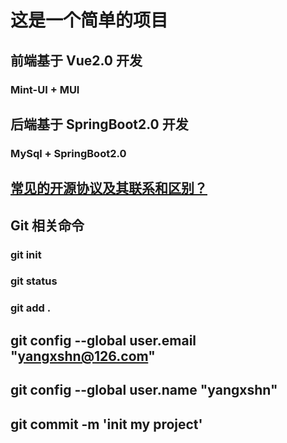 # 这是一个简单的项目

## 前端基于 Vue2.0 开发
### Mint-UI + MUI

## 后端基于 SpringBoot2.0 开发
### MySql + SpringBoot2.0

## [常见的开源协议及其联系和区别？](https://www.cnblogs.com/datieli/p/10381703.html)

## Git 相关命令
### git init
### git status
### git add .
## git config --global user.email "yangxshn@126.com"
## git config --global user.name "yangxshn"
## git commit -m 'init my project'